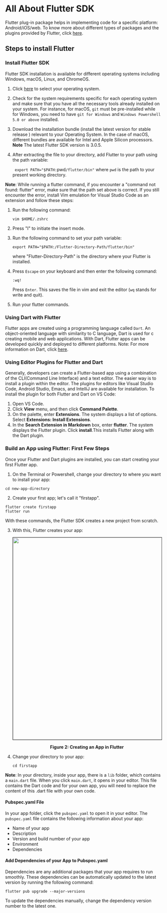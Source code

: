 # All About Flutter SDK

Flutter plug-in package helps in implementing code for a specific platform: Android/iOS/web. To know more about different types of packages and the plugins provided by Flutter, click [here](https://docs.flutter.dev/development/packages-and-plugins/developing-packages).

## Steps to install Flutter 

### Install Flutter SDK

 Flutter SDK installation is available for different operating systems including Windows, macOS, Linux, and ChromeOS. 

 1. Click [here](https://docs.flutter.dev/get-started/install) to select your operating system. 
 2. Check for the system requirements specific for each operating system and make sure that you have all the necessary tools already installed on your system. For instance, for macOS, `git` must be pre-installed while for Windows, you need to have `git for Windows` and `Windows Powershell 5.0 or above` installed. 
 3. Download the installation bundle (install the latest version for stable release ) relevant to your Operating System. In the case of macOS, different bundles are available for Intel and Apple Silicon processors. 
 **Note** The latest Flutter SDK version is 3.0.5.
 4. After extracting the file to your directory, add Flutter to your path using the path variable:
  
    ` export PATH="$PATH:`pwd`/flutter/bin"`
    where `pwd` is the path to your present working directory.

**Note**:  While running a flutter command, if you encounter a "command not found: flutter" error, make sure that the path set above is correct. If you still encounter the error, install Vim emulation for Visual Studio Code as an extension and follow these steps: 

1. Run the following command:
    ```
    vim $HOME/.zshrc
    ```
2. Press "I" to initiate the insert mode.
3. Run the following command to set your path variable:
    ```
    export PATH="$PATH:/Flutter-Directory-Path/flutter/bin"
    ```
    where "Flutter-Directory-Path" is the directory where your Flutter is installed.

 4. Press `Escape` on your keyboard and then enter the following command:
    ```
    :wq!

    ```
    Press `Enter`. This saves the file in vim and exit the editor (`wq` stands for write and quit).

 5. Run your flutter commands. 


### Using Dart with Flutter

Flutter apps are created using a programming language called `Dart`. An object-oriented language with similarity to C language, Dart is used for c creating mobile and web applications. With Dart, Flutter apps can be developed quickly and deployed to different platforms.
Note: For more information on Dart, click [here](https://dart.dev).

### Using Editor Plugins for Flutter and Dart


Generally, developers can create a Flutter-based app using a combination of the CLI(Command Line Interface) and a text editor. The easier way is to install a plugin within the editor. The plugins for editors like Visual Studio Code, Android Studio, Emacs, and IntelliJ are available for installation. To install the plugin for both Flutter and Dart on VS Code:

1. Open VS Code.
2. Click **View** menu, and then click **Command Palette**.
3. On the palette, enter **Extensions**. The system displays a list of options. Select **Extensions: Install Extensions**. 
4. In the **Search Extension in Markdown** box, enter **flutter**. The system displays the Flutter plugin. 
Click **install**.This installs Flutter along with the Dart plugin. 

### Build an App using Flutter: First Few Steps
Once your Flutter and Dart plugins are installed, you can start creating your first Flutter app. 


1. On the Terminal or Powershell, change your directory to where you want to install your app:
```
cd new-app-directory
```
2. Create your first app; let's call it "firstapp". 
```
flutter create firstapp
flutter run
```
With these commands, the Flutter SDK creates a new project from scratch.

3. With this, Flutter creates your app:
    <p align ="center"><img src="imgs/create-first-flutter-app.png" border ="1" width ="650"/>
    </p>
    <div align= "center"> <b> Figure 2: Creating an App in Flutter </b>
    </div>

4. Change your directory to your app:

    ```
    cd firstapp
    ```

**Note**: In your directory, inside your app, there is a `lib` folder, which contains a `main.dart` file. When you click `main.dart`, it opens in your editor. This file contains the Dart code and for your own app, you will need to replace the content of this .dart file with your own code. 

#### Pubspec.yaml File

In your app folder, click the `pubspec.yaml` to open it in your editor. The `pubspec.yaml` file contains the following information about your app:

- Name of your app
- Description 
- Version and build number of your app
- Environment
- Dependencies

#### Add Dependencies of your App to Pubspec.yaml

Dependencies are any additional packages that your app requires to run smoothly. These dependencies can be automatically updated to the latest version by running the following command:

```
flutter pub upgrade --major-versions
```
To update the dependencies manually, change the dependency version number to the latest one.
